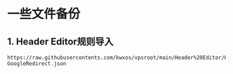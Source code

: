 # 一些文件备份

## 1. Header Editor规则导入
```
https://raw.githubusercontents.com/kwxos/vpsroot/main/Header%20Editor/HE-GoogleRedirect.json
